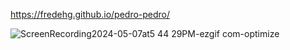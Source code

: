 https://fredehg.github.io/pedro-pedro/



![ScreenRecording2024-05-07at5 44 29PM-ezgif com-optimize](https://github.com/FredeHG/pedro-pedro/assets/86305359/4112ac7c-dbae-499a-94a9-3bcfc1a5479d)
